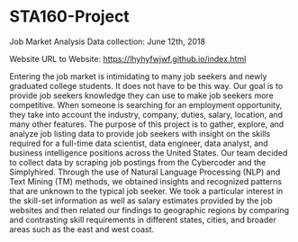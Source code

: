 # STA160-Project

Job Market Analysis
Data collection: June 12th, 2018 

Website
URL to Website: https://lhyhyfwjwf.github.io/index.html 

Entering the job market is intimidating to many job seekers and newly graduated college students. It does not have to be this way. Our goal is to provide job seekers knowledge they can use to make job seekers more competitive. When someone is searching for an employment opportunity, they take into account the industry, company, duties, salary, location, and many other features. The purpose of this project is to gather, explore, and analyze job listing data to provide job seekers with insight on the skills required for a full-time data scientist, data engineer, data analyst, and business intelligence positions across the United States. Our team decided to collect data by scraping job postings from the Cybercoder and the Simplyhired. Through the use of Natural Language Processing (NLP) and Text Mining (TM) methods, we obtained insights and recognized patterns that are unknown to the typical job seeker. We took a particular interest in the skill-set information as well as salary estimates provided by the job websites and then related our findings to geographic regions by comparing and contrasting skill requirements in different states, cities, and broader areas such as the east and west coast.


